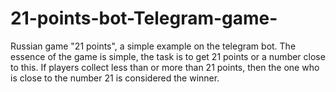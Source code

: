 # 21-points-bot-Telegram-game-
Russian game "21 points", a simple example on the telegram bot. The essence of the game is simple, the task is to get 21 points or a number close to this. If players collect less than or more than 21 points, then the one who is close to the number 21 is considered the winner.
